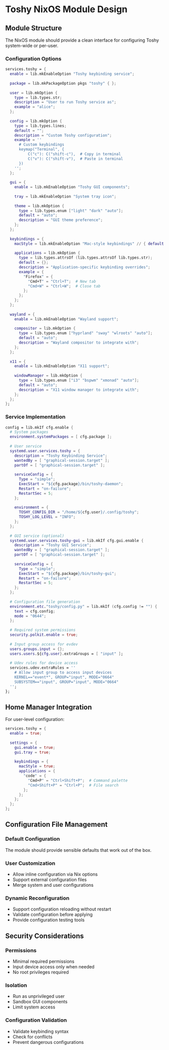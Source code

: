 # Toshy NixOS Module Design

## Module Structure

The NixOS module should provide a clean interface for configuring Toshy system-wide or per-user.

### Configuration Options

```nix
services.toshy = {
  enable = lib.mkEnableOption "Toshy keybinding service";
  
  package = lib.mkPackageOption pkgs "toshy" { };
  
  user = lib.mkOption {
    type = lib.types.str;
    description = "User to run Toshy service as";
    example = "alice";
  };
  
  config = lib.mkOption {
    type = lib.types.lines;
    default = "";
    description = "Custom Toshy configuration";
    example = ''
      # Custom keybindings
      keymap("Terminal", {
          C("c"): C("shift-c"),  # Copy in terminal
          C("v"): C("shift-v"),  # Paste in terminal
      })
    '';
  };
  
  gui = {
    enable = lib.mkEnableOption "Toshy GUI components";
    
    tray = lib.mkEnableOption "System tray icon";
    
    theme = lib.mkOption {
      type = lib.types.enum ["light" "dark" "auto"];
      default = "auto";
      description = "GUI theme preference";
    };
  };
  
  keybindings = {
    macStyle = lib.mkEnableOption "Mac-style keybindings" // { default = true; };
    
    applications = lib.mkOption {
      type = lib.types.attrsOf (lib.types.attrsOf lib.types.str);
      default = {};
      description = "Application-specific keybinding overrides";
      example = {
        "Firefox" = {
          "Cmd+T" = "Ctrl+T";  # New tab
          "Cmd+W" = "Ctrl+W";  # Close tab
        };
      };
    };
  };
  
  wayland = {
    enable = lib.mkEnableOption "Wayland support";
    
    compositor = lib.mkOption {
      type = lib.types.enum ["hyprland" "sway" "wlroots" "auto"];
      default = "auto";
      description = "Wayland compositor to integrate with";
    };
  };
  
  x11 = {
    enable = lib.mkEnableOption "X11 support";
    
    windowManager = lib.mkOption {
      type = lib.types.enum ["i3" "bspwm" "xmonad" "auto"];
      default = "auto";
      description = "X11 window manager to integrate with";
    };
  };
};
```

### Service Implementation

```nix
config = lib.mkIf cfg.enable {
  # System packages
  environment.systemPackages = [ cfg.package ];
  
  # User service
  systemd.user.services.toshy = {
    description = "Toshy Keybinding Service";
    wantedBy = [ "graphical-session.target" ];
    partOf = [ "graphical-session.target" ];
    
    serviceConfig = {
      Type = "simple";
      ExecStart = "${cfg.package}/bin/toshy-daemon";
      Restart = "on-failure";
      RestartSec = 5;
    };
    
    environment = {
      TOSHY_CONFIG_DIR = "/home/${cfg.user}/.config/toshy";
      TOSHY_LOG_LEVEL = "INFO";
    };
  };
  
  # GUI service (optional)
  systemd.user.services.toshy-gui = lib.mkIf cfg.gui.enable {
    description = "Toshy GUI Service";
    wantedBy = [ "graphical-session.target" ];
    partOf = [ "graphical-session.target" ];
    
    serviceConfig = {
      Type = "simple";
      ExecStart = "${cfg.package}/bin/toshy-gui";
      Restart = "on-failure";
      RestartSec = 5;
    };
  };
  
  # Configuration file generation
  environment.etc."toshy/config.py" = lib.mkIf (cfg.config != "") {
    text = cfg.config;
    mode = "0644";
  };
  
  # Required system permissions
  security.polkit.enable = true;
  
  # Input group access for evdev
  users.groups.input = {};
  users.users.${cfg.user}.extraGroups = [ "input" ];
  
  # Udev rules for device access
  services.udev.extraRules = ''
    # Allow input group to access input devices
    KERNEL=="event*", GROUP="input", MODE="0664"
    SUBSYSTEM=="input", GROUP="input", MODE="0664"
  '';
};
```

## Home Manager Integration

For user-level configuration:

```nix
services.toshy = {
  enable = true;
  
  settings = {
    gui.enable = true;
    gui.tray = true;
    
    keybindings = {
      macStyle = true;
      applications = {
        "code" = {
          "Cmd+P" = "Ctrl+Shift+P";  # Command palette
          "Cmd+Shift+P" = "Ctrl+P";  # File search
        };
      };
    };
  };
};
```

## Configuration File Management

### Default Configuration
The module should provide sensible defaults that work out of the box.

### User Customization
- Allow inline configuration via Nix options
- Support external configuration files
- Merge system and user configurations

### Dynamic Reconfiguration
- Support configuration reloading without restart
- Validate configuration before applying
- Provide configuration testing tools

## Security Considerations

### Permissions
- Minimal required permissions
- Input device access only when needed
- No root privileges required

### Isolation
- Run as unprivileged user
- Sandbox GUI components
- Limit system access

### Configuration Validation
- Validate keybinding syntax
- Check for conflicts
- Prevent dangerous configurations
